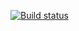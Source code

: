 [![Build status](https://ci.appveyor.com/api/projects/status/m8etolqslfbmd2p5?svg=true)](https://ci.appveyor.com/project/Varek1807/patterns1)
